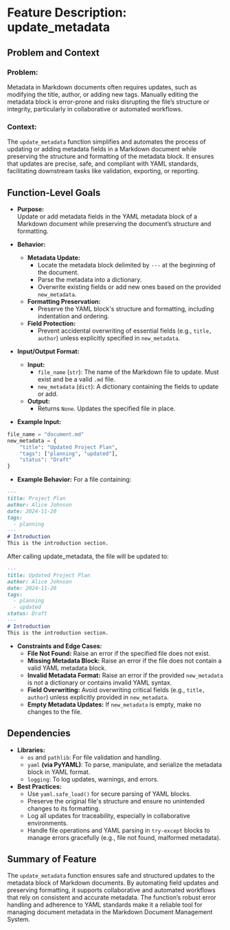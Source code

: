 # Feature Description: update_metadata

## Problem and Context

### Problem:
Metadata in Markdown documents often requires updates, such as modifying the title, author, or adding new tags. Manually editing the metadata block is error-prone and risks disrupting the file’s structure or integrity, particularly in collaborative or automated workflows.

### Context:
The ```update_metadata``` function simplifies and automates the process of updating or adding metadata fields in a Markdown document while preserving the structure and formatting of the metadata block. It ensures that updates are precise, safe, and compliant with YAML standards, facilitating downstream tasks like validation, exporting, or reporting.

## Function-Level Goals

- **Purpose:**  
Update or add metadata fields in the YAML metadata block of a Markdown document while preserving the document’s structure and formatting.

- **Behavior:**
  - **Metadata Update:**
    - Locate the metadata block delimited by ```---``` at the beginning of the document.
    - Parse the metadata into a dictionary.
    - Overwrite existing fields or add new ones based on the provided ```new_metadata```.
  - **Formatting Preservation:**
    - Preserve the YAML block's structure and formatting, including indentation and ordering.
  - **Field Protection:**
    - Prevent accidental overwriting of essential fields (e.g., ```title, author```) unless explicitly specified in ```new_metadata```.
- **Input/Output Format:**
  - **Input:**
    - ```file_name``` (```str```): The name of the Markdown file to update. Must exist and be a valid ```.md``` file.
    - ```new_metadata``` (```dict```): A dictionary containing the fields to update or add.
  - **Output:**
    - Returns ```None```. Updates the specified file in place.
- **Example Input:**

```python
file_name = "document.md"
new_metadata = {
    "title": "Updated Project Plan",
    "tags": ["planning", "updated"],
    "status": "Draft"
}
```

- **Example Behavior:**
For a file containing:

```markdown
---
title: Project Plan
author: Alice Johnson
date: 2024-11-20
tags:
  - planning
---
# Introduction
This is the introduction section.
```

After calling update_metadata, the file will be updated to:

```markdown
---
title: Updated Project Plan
author: Alice Johnson
date: 2024-11-20
tags:
  - planning
  - updated
status: Draft
---
# Introduction
This is the introduction section.
```

- **Constraints and Edge Cases:**
  - **File Not Found:** Raise an error if the specified file does not exist.
  - **Missing Metadata Block:** Raise an error if the file does not contain a valid YAML metadata block.
  - **Invalid Metadata Format:** Raise an error if the provided ```new_metadata``` is not a dictionary or contains invalid YAML syntax.
  - **Field Overwriting:** Avoid overwriting critical fields (e.g., ```title, author```) unless explicitly provided in ```new_metadata```.
  - **Empty Metadata Updates:** If ```new_metadata``` is empty, make no changes to the file.

## Dependencies

- **Libraries:**
  - ```os``` and ```pathlib```: For file validation and handling.
  - ```yaml``` **(via PyYAML)**: To parse, manipulate, and serialize the metadata block in YAML format.
  - ```logging```: To log updates, warnings, and errors.
- **Best Practices:**
  - Use ```yaml.safe_load()``` for secure parsing of YAML blocks.
  - Preserve the original file's structure and ensure no unintended changes to its formatting.
  - Log all updates for traceability, especially in collaborative environments.
  - Handle file operations and YAML parsing in ```try-except``` blocks to manage errors gracefully (e.g., file not found, malformed metadata).

## Summary of Feature

The ```update_metadata``` function ensures safe and structured updates to the metadata block of Markdown documents. By automating field updates and preserving formatting, it supports collaborative and automated workflows that rely on consistent and accurate metadata. The function’s robust error handling and adherence to YAML standards make it a reliable tool for managing document metadata in the Markdown Document Management System.